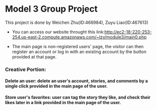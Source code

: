 # Model 3 Group Project
 
 This project is done by Weichen Zhu(ID:466984), Zuyu Liao(ID:467613)

- You can access our website throught this link:http://ec2-18-220-253-254.us-east-2.compute.amazonaws.com/~lzy/module3/main0.php


- The main page is non-registered users' page, the visitor can then register an account or log in with an existing account by the button provided at that page. 



### Creative Portion:
#### Delete an user: delete an user's account, stories, and comments by a single click provided in the main page of the user.
#### Store user's favorites: user can tag the story they like, and check their likes later in a link provided in the main page of the user.